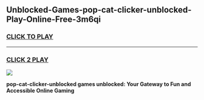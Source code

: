 
## Unblocked-Games-pop-cat-clicker-unblocked-Play-Online-Free-3m6qi
<h3>
<a href="https://premium76.site?title=pop-cat-clicker-unblocked&ref=26A">CLICK TO PLAY</a></h3>
<hr>

<h3>
<a href="https://premium76.site?title=pop-cat-clicker-unblocked&ref=26A">CLICK 2 PLAY</a>
  
</h3>

<a href="https://premium76.site?title=pop-cat-clicker-unblocked&ref=26A"><img src="https://clearcache.store/games.png"></a>


**pop-cat-clicker-unblocked games unblocked: Your Gateway to Fun and Accessible Online Gaming**

